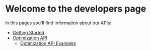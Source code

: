 # Welcome to the developers page

In this pages you'll find information about our APIs:

* [Getting Started](developers/gettingStarted)
* [Optimization API](developers/optimization/README)
    * [Optimization API Examples](developers/optimization/examples)
